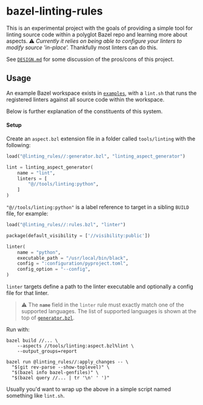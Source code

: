 # bazel-linting-rules

This is an experimental project with the goals of providing a simple tool for linting source code within a polyglot Bazel repo
and learning more about aspects. ⚠️ _Currently it relies on being able to configure your linters to modify source 'in-place'._ Thankfully most linters can do this.  

See [`DESIGN.md`](DESIGN.md) for some discussion of the pros/cons of this project. 

## Usage

An example Bazel workspace exists in [`examples`](/examples), with a `lint.sh` that runs the registered linters against 
all source code within the workspace.

Below is further explanation of the constituents of this system.

#### Setup

Create an `aspect.bzl` extension file in a folder called `tools/linting` with the following:

```python
load("@linting_rules//:generator.bzl", "linting_aspect_generator")

lint = linting_aspect_generator(
    name = "lint",
    linters = [
        "@//tools/linting:python",
    ]
)
```

`"@//tools/linting:python"` is a label reference to target in a sibling `BUILD` file, for example:

```python
load("@linting_rules//:rules.bzl", "linter")

package(default_visibility = ['//visibility:public'])

linter(
    name = "python",
    executable_path = "/usr/local/bin/black",
    config = ":configuration/pyproject.toml",
    config_option = "--config",
)
```

`linter` targets define a path to the linter executable and optionally a config file for that linter.

> ⚠️ The **`name`** field in the `linter` rule must exactly match one of the supported languages. The list of supported languages is 
> shown at the top of [`generator.bzl`](generator.bzl).

Run with: 

```shell script
bazel build //... \
    --aspects //tools/linting:aspect.bzl%lint \
    --output_groups=report

bazel run @linting_rules//:apply_changes -- \
  "$(git rev-parse --show-toplevel)" \
  "$(bazel info bazel-genfiles)" \
  "$(bazel query //... | tr '\n' ' ')"

```

Usually you'd want to wrap up the above in a simple script named something like `lint.sh`.